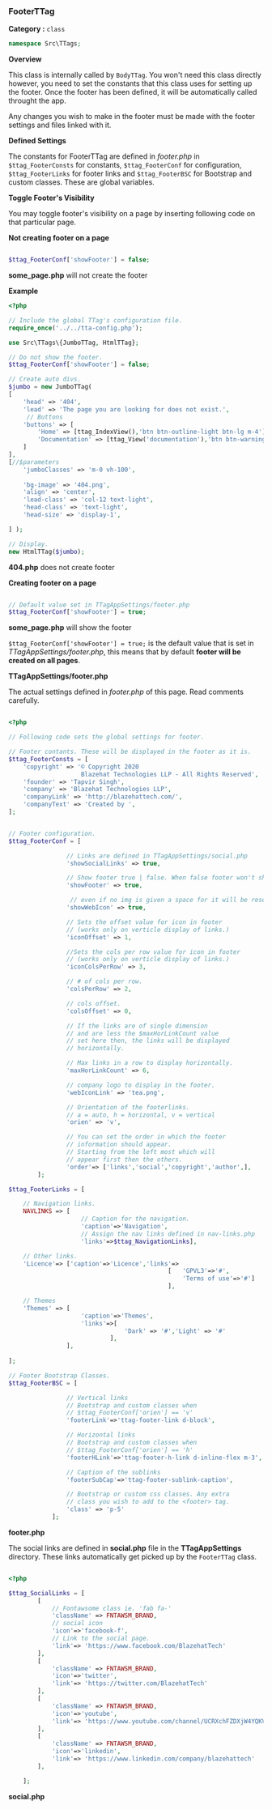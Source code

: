 <h3 class="display-4 mb-5">FooterTTag</h3>


**Category :** `class`

```php
namespace Src\TTags;
```


**Overview**

This class is internally called by `BodyTTag`. You won't need this class directly however, you need to set the constants that this class uses for setting up the footer. Once the footer has been defined, it will be automatically called throught the app.

Any changes you wish to make in the footer must be made with the footer settings and files linked with it.

**Defined Settings**

The constants for FooterTTag are defined in *footer.php* in `$ttag_FooterConsts` for constants, `$ttag_FooterConf` for configuration, `$ttag_FooterLinks` for footer links and `$ttag_FooterBSC` for Bootstrap and custom classes. These are global variables.

**Toggle Footer's Visibility**

You may toggle footer's visibility on a page by inserting following code on that particular page.

**Not creating footer on a page**

```php

$ttag_FooterConf['showFooter'] = false; 

```

<p class = "ttag-code-caption text-muted"><b>some_page.php</b> will not create the footer</p>


**Example**

```php
<?php

// Include the global TTag's configuration file.
require_once('../../tta-config.php');

use Src\TTags\{JumboTTag, HtmlTTag};

// Do not show the footer.
$ttag_FooterConf['showFooter'] = false;

// Create auto divs.
$jumbo = new JumboTTag( 
[
    'head' => '404',
    'lead' => 'The page you are looking for does not exist.',
     // Buttons 
    'buttons' => [
        'Home' => [ttag_IndexView(),'btn btn-outline-light btn-lg m-4'],
        'Documentation' => [ttag_View('documentation'),'btn btn-warning btn-lg'],
    ]
],
[//$parameters
	'jumboClasses' => 'm-0 vh-100',
	
    'bg-image' => '404.png',
    'align' => 'center',
    'lead-class' => 'col-12 text-light',
    'head-class' => 'text-light',
    'head-size' => 'display-1',

] );

// Display.
new HtmlTTag($jumbo);

```

<p class = "ttag-code-caption text-muted"><b>404.php</b> does not create footer</p>

**Creating footer on a page**

```php

// Default value set in TTagAppSettings/footer.php
$ttag_FooterConf['showFooter'] = true; 

```
<p class = "ttag-code-caption text-muted"><b>some_page.php</b> will show the footer</p>

`$ttag_FooterConf['showFooter'] = true;` is the default value that is set in *TTagAppSettings/footer.php*, this means that by default **footer will be created on all pages**.


**TTagAppSettings/footer.php** 

The actual settings defined in *footer.php* of this page. Read comments carefully.

```php

<?php

// Following code sets the global settings for footer. 

// Footer contants. These will be displayed in the footer as it is.
$ttag_FooterConsts = [
	'copyright' => '© Copyright 2020 
					Blazehat Technologies LLP - All Rights Reserved',
	'founder' => 'Tapvir Singh',
	'company' => 'Blazehat Technologies LLP',
	'companyLink' => 'http://blazehattech.com/',
	'companyText' => 'Created by ',
];


// Footer configuration.
$ttag_FooterConf = [

				// Links are defined in TTagAppSettings/social.php 
				'showSocialLinks' => true, 

				// Show footer true | false. When false footer won't show.
				'showFooter' => true,

				 // even if no img is given a space for it will be reserved.
				'showWebIcon' => true,

				// Sets the offset value for icon in footer 
				// (works only on verticle display of links.)
				'iconOffset' => 1,

				//Sets the cols per row value for icon in footer 
				// (works only on verticle display of links.)
				'iconColsPerRow' => 3, 

				// # of cols per row.
				'colsPerRow' => 2,

				// cols offset.
				'colsOffset' => 0,

				// If the links are of single dimension 
				// and are less the $maxHorLinkCount value 
				// set here then, the links will be displayed 
				// horizontally. 

				// Max links in a row to display horizontally.
				'maxHorLinkCount' => 6, 

				// company logo to display in the footer.
				'webIconLink' => 'tea.png',

				// Orientation of the footerlinks.
				// a = auto, h = horizontal, v = vertical
				'orien' => 'v', 

				// You can set the order in which the footer 
				// information should appear.
				// Starting from the left most which will 
				// appear first then the others. 
				'order'=> ['links','social','copyright','author',],
		];

$ttag_FooterLinks = [

	// Navigation links.
	NAVLINKS => [
					// Caption for the navigation.
					'caption'=>'Navigation',
					// Assign the nav links defined in nav-links.php
					'links'=>$ttag_NavigationLinks],

	// Other links.
	'Licence'=> ['caption'=>'Licence','links'=> 
											[	'GPVL3'=>'#', 
												'Terms of use'=>'#']
											],

	// Themes
	'Themes' => [
					'caption'=>'Themes',
					'links'=>[
								'Dark' => '#','Light' => '#'
							],
				],
	
];

// Footer Bootstrap Classes.
$ttag_FooterBSC = [	

				// Vertical links
				// Bootstrap and custom classes when 
				// $ttag_FooterConf['orien'] == 'v' 
				'footerLink'=>'ttag-footer-link d-block',

				// Horizontal links
				// Bootstrap and custom classes when 
				// $ttag_FooterConf['orien'] == 'h' 
				'footerHLink'=>'ttag-footer-h-link d-inline-flex m-3',

				// Caption of the sublinks 
				'footerSubCap'=>'ttag-footer-sublink-caption',

				// Bootstrap or custom css classes. Any extra 
				// class you wish to add to the <footer> tag.
				'class' => 'p-5'
			];

```

<p class = "ttag-code-caption text-muted"><b>footer.php</b></p>

The social links are defined in **social.php** file in the **TTagAppSettings** directory. These links automatically get picked up by the `FooterTTag` class.

```php

<?php 

$ttag_SocialLinks = [
		[
			// Fontawsome class ie. 'fab fa-'
			'className' => FNTAWSM_BRAND,
			// social icon
	  	 	'icon'=>'facebook-f',
	  	 	// Link to the social page.
	  		'link'=> 'https://www.facebook.com/BlazehatTech'
	  	],
		[
			'className' => FNTAWSM_BRAND,
			'icon'=>'twitter',
			'link'=> 'https://twitter.com/BlazehatTech'
		],
		[
			'className' => FNTAWSM_BRAND,
			'icon'=>'youtube',
			'link'=> 'https://www.youtube.com/channel/UCRXchFZDXjW4YQKVsGI75_w'
		],
		[
			'className' => FNTAWSM_BRAND,
			'icon'=>'linkedin',
			'link'=> 'https://www.linkedin.com/company/blazehattech'
		],

	];

```

<p class = "ttag-code-caption text-muted"><b>social.php</b></p>
